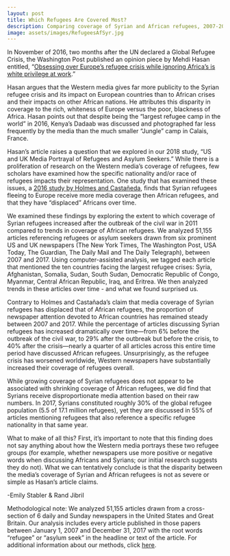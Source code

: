 ```yaml
---
layout: post
title: Which Refugees Are Covered Most?
description: Comparing coverage of Syrian and African refugees, 2007-2017
image: assets/images/RefugeesAfSyr.jpg
---
```



In November of 2016, two months after the UN declared a Global Refugee Crisis, the Washington Post published an opinion piece by Mehdi Hasan entitled, “<a href="https://www.washingtonpost.com/news/global-opinions/wp/2016/11/03/obsessing-over-europes-refugee-crisis-while-ignoring-africas-is-white-privilege-at-work/?noredirect=on&utm_term=.3ae4ba4ed977"><u>Obsessing over Europe’s refugee crisis while ignoring Africa’s is white privilege at work</u></a>.”

Hasan argues that the Western media gives far more publicity to the Syrian refugee crisis and its impact on European countries than to African crises and their impacts on other African nations. He attributes this disparity in coverage to the rich, whiteness of Europe versus the poor, blackness of Africa. Hasan points out that despite being the “largest refugee camp in the world” in 2016, Kenya’s Dadaab was discussed and photographed far less frequently by the media than the much smaller “Jungle” camp in Calais, France.

Hasan’s article raises a question that we explored in our 2018 study, “US and UK Media Portrayal of Refugees and Asylum Seekers.” While there is a proliferation of research on the Western media’s coverage of refugees, few scholars have examined how the specific nationality and/or race of refugees impacts their representation. One study that has examined these issues, a <a href="https://anthrosource.onlinelibrary.wiley.com/doi/pdf/10.1111/amet.12259"><u>2016 study by Holmes and Castañeda</u></a>, finds that Syrian refugees fleeing to Europe receive more media coverage then African refugees, and that they have “displaced” Africans over time.

We examined these findings by exploring the extent to which coverage of Syrian refugees increased after the outbreak of the civil war in 2011 compared to trends in coverage of African refugees. We analyzed 51,155 articles referencing refugees or asylum seekers drawn from six prominent US and UK newspapers (The New York Times, The Washington Post, USA Today, The Guardian, The Daily Mail and The Daily Telegraph), between 2007 and 2017. Using computer-assisted analysis, we tagged each article that mentioned the ten countries facing the largest refugee crises: Syria, Afghanistan, Somalia, Sudan, South Sudan, Democratic Republic of Congo, Myanmar, Central African Republic, Iraq, and Eritrea. We then analyzed trends in these articles over time - and what we found surprised us.

Contrary to Holmes and Castañada’s claim that media coverage of Syrian refugees has displaced that of African refugees, the proportion of newspaper attention devoted to African countries has remained steady between 2007 and 2017. While the percentage of articles discussing Syrian refugees has increased dramatically over time—from 6% before the outbreak of the civil war, to 29% after the outbreak but before the crisis, to 40% after the crisis—nearly a quarter of all articles across this entire time period have discussed African refugees. Unsurprisingly, as the refugee crisis has worsened worldwide, Western newspapers have substantially increased their coverage of refugees overall.

While growing coverage of Syrian refugees does not appear to be associated with shrinking coverage of African refugees, we did find that Syrians receive disproportionate media attention based on their raw numbers. In 2017, Syrians constituted roughly 30% of the global refugee population (5.5 of 17.1 million refugees), yet they are discussed in 55% of articles mentioning refugees that also reference a specific refugee nationality in that same year.

What to make of all this? First, it’s important to note that this finding does not say anything about how the Western media portrays these two refugee groups (for example, whether newspapers use more positive or negative words when discussing Africans and Syrians; our initial research suggests they do not). What we can tentatively conclude is that the disparity between the media’s coverage of Syrian and African refugees is not as severe or simple as Hasan’s article claims.

-Emily Stabler & Rand Jibril

Methodological note: We analyzed 51,155 articles drawn from a cross-section of 6 daily and Sunday newspapers in the United States and Great Britain. Our analysis includes every article published in those papers between January 1, 2007 and December 31, 2017 with the root words “refugee” or “asylum seek” in the headline or text of the article. For additional information about our methods, click <a href="https://www.mediaandminorities.org/methods/"><u>here</u></a>.
